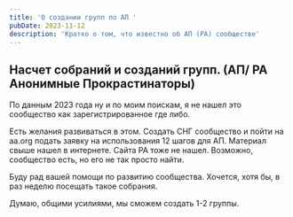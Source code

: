 ```yaml
---
title: 'О создании групп по АП '
pubDate: 2023-11-12
description: 'Кратко о том, что известно об АП (PA) сообществе'
---
```


## Насчет собраний и созданий групп. (АП/ PA Анонимные Прокрастинаторы)

По данным 2023 года ну и по моим поискам, я не нашел это сообщество как зарегистрированное где либо.

Есть желания развиваться в этом. Создать СНГ сообщество и пойти на aa.org подать заявку на использования 12 шагов для АП. Материал свыше нашел в интернете. Сайта PA тоже не нашел. Возможно, сообщество есть, но его не так просто найти.

Буду рад вашей помощи по развитию сообщества. Хочется, хотя бы, в раз неделю посещать такое собрания.

Думаю, общими усилиями, мы сможем создать 1-2 группы.
